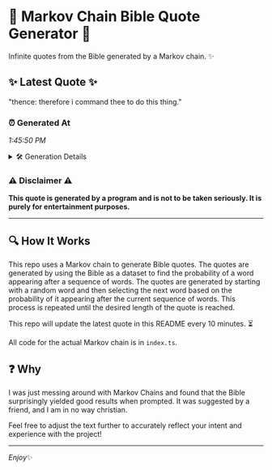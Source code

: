 # 📖 Markov Chain Bible Quote Generator 📖

Infinite quotes from the Bible generated by a Markov chain. ✨

## ✨ Latest Quote ✨
"thence: therefore i command thee to do this thing."

### ⏰ Generated At
*1:45:50 PM*

<details>
    <summary>🛠️ Generation Details</summary>
    <p>
        <strong>🌱 Seed:</strong> thence:<br>
        <strong>🔄 Iterations:</strong> 8<br>
        <strong>📜 Context History:</strong><br>[ thence: ]: therefore<br>[ thence:, therefore ]: i<br>[ thence:, therefore, i ]: command<br>[ thence:, therefore, i, command ]: thee<br>[ thence:, therefore, i, command, thee ]: to<br>[ thence:, therefore, i, command, thee, to ]: do<br>[ therefore, i, command, thee, to, do ]: this<br>[ i, command, thee, to, do, this ]: thing.<br>
    </p>
</details>

### ⚠️ Disclaimer ⚠️
**This quote is generated by a program and is not to be taken seriously. It is purely for entertainment purposes.**

---

## 🔍 How It Works

This repo uses a Markov chain to generate Bible quotes. The quotes are generated by using the Bible as a dataset to find the probability of a word appearing after a sequence of words. The quotes are generated by starting with a random word and then selecting the next word based on the probability of it appearing after the current sequence of words. This process is repeated until the desired length of the quote is reached.

This repo will update the latest quote in this README every 10 minutes. ⏳

All code for the actual Markov chain is in `index.ts`.

## ❓ Why

I was just messing around with Markov Chains and found that the Bible surprisingly yielded good results when prompted. 
It was suggested by a friend, and I am in no way christian.

Feel free to adjust the text further to accurately reflect your intent and experience with the project!

---

*Enjoy*✨
